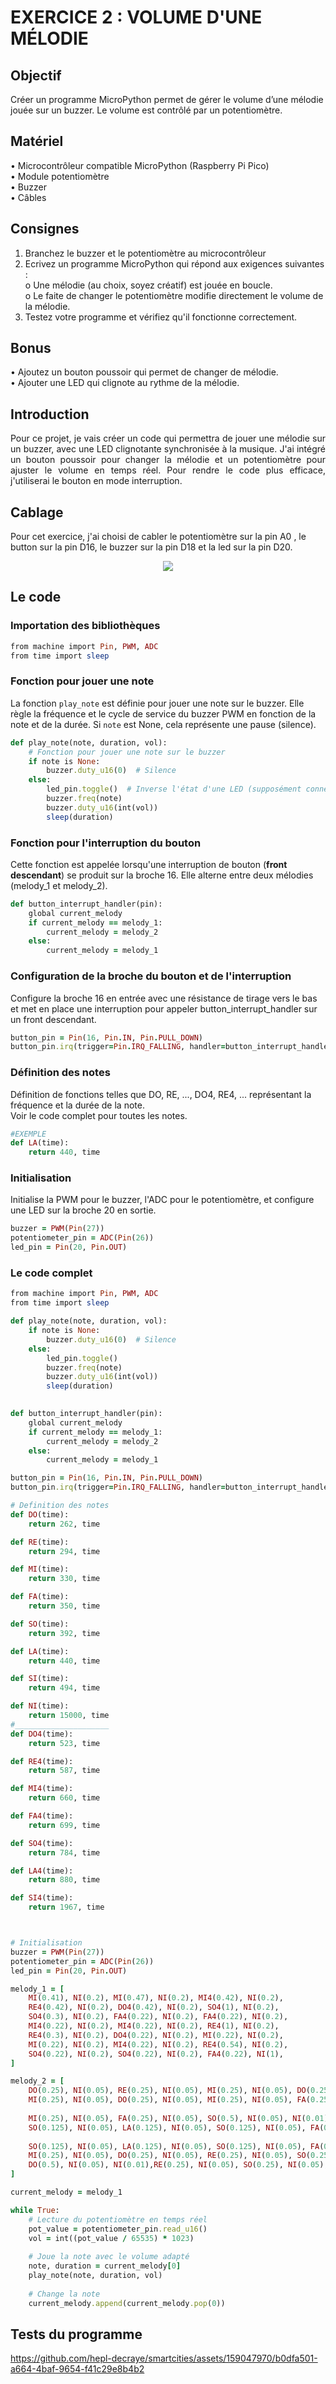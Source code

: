 # EXERCICE 2 : VOLUME D'UNE MÉLODIE 
## Objectif
Créer un programme MicroPython permet de gérer le volume d’une mélodie jouée sur un buzzer. Le 
volume est contrôlé par un potentiomètre.
## Matériel
• Microcontrôleur compatible MicroPython (Raspberry Pi Pico) \
• Module potentiomètre \
• Buzzer \
• Câbles 
## Consignes
1. Branchez le buzzer et le potentiomètre au microcontrôleur 
2. Ecrivez un programme MicroPython qui répond aux exigences suivantes :  \
o Une mélodie (au choix, soyez créatif) est jouée en boucle. \
o Le faite de changer le potentiomètre modifie directement le volume de la mélodie. 
3. Testez votre programme et vérifiez qu'il fonctionne correctement.
## Bonus
• Ajoutez un bouton poussoir qui permet de changer de mélodie. \
• Ajouter une LED qui clignote au rythme de la mélodie.
## Introduction
<p align="justify">
Pour ce projet, je vais créer un code qui permettra de jouer une mélodie sur un buzzer, avec une LED clignotante synchronisée à la musique. J'ai intégré un bouton poussoir pour changer la mélodie et un potentiomètre pour ajuster le volume en temps réel. Pour rendre le code plus efficace, j'utiliserai le bouton en mode interruption.
</p>

## Cablage
Pour cet exercice, j'ai choisi de cabler le potentiomètre sur la pin A0 , le button sur la pin D16, le buzzer sur la pin D18 et la led sur la pin D20.
<p align="center">
  <img src="https://github.com/hepl-decraye/smartcities/blob/main/images/Image2.png">
</p>

## Le code
### Importation des bibliothèques
```ruby
from machine import Pin, PWM, ADC
from time import sleep
```
### Fonction pour jouer une note
La fonction `play_note` est définie pour jouer une note sur le buzzer. Elle règle la fréquence et le cycle de service du buzzer PWM en fonction de la note et de la durée. Si `note` est None, cela représente une pause (silence).
```ruby
def play_note(note, duration, vol):
    # Fonction pour jouer une note sur le buzzer
    if note is None:
        buzzer.duty_u16(0)  # Silence
    else:
        led_pin.toggle()  # Inverse l'état d'une LED (supposément connectée à la broche 20)
        buzzer.freq(note)
        buzzer.duty_u16(int(vol))
        sleep(duration)
```
### Fonction pour l'interruption du bouton
Cette fonction est appelée lorsqu'une interruption de bouton (<strong>front descendant</strong>) se produit sur la broche 16. Elle alterne entre deux mélodies (melody_1 et melody_2).
```ruby
def button_interrupt_handler(pin):
    global current_melody
    if current_melody == melody_1:
        current_melody = melody_2
    else:
        current_melody = melody_1
```
### Configuration de la broche du bouton et de l'interruption
Configure la broche 16 en entrée avec une résistance de tirage vers le bas et met en place une interruption pour appeler button_interrupt_handler sur un front descendant.
```ruby
button_pin = Pin(16, Pin.IN, Pin.PULL_DOWN)
button_pin.irq(trigger=Pin.IRQ_FALLING, handler=button_interrupt_handler)
```
### Définition des notes
Définition de fonctions telles que DO, RE, ..., DO4, RE4, ... représentant la fréquence et la durée de la note.\
Voir le code complet pour toutes les notes.
```ruby
#EXEMPLE
def LA(time): 
    return 440, time
```

### Initialisation
Initialise la PWM pour le buzzer, l'ADC pour le potentiomètre, et configure une LED sur la broche 20 en sortie.
```ruby
buzzer = PWM(Pin(27))
potentiometer_pin = ADC(Pin(26))
led_pin = Pin(20, Pin.OUT)

```
### Le code complet
```ruby
from machine import Pin, PWM, ADC
from time import sleep

def play_note(note, duration, vol):
    if note is None:
        buzzer.duty_u16(0)  # Silence
    else:
        led_pin.toggle()
        buzzer.freq(note)
        buzzer.duty_u16(int(vol))
        sleep(duration)
        

def button_interrupt_handler(pin):
    global current_melody
    if current_melody == melody_1:
        current_melody = melody_2
    else:
        current_melody = melody_1

button_pin = Pin(16, Pin.IN, Pin.PULL_DOWN)
button_pin.irq(trigger=Pin.IRQ_FALLING, handler=button_interrupt_handler)  

# Definition des notes
def DO(time):
    return 262, time

def RE(time):
    return 294, time

def MI(time):
    return 330, time

def FA(time):
    return 350, time

def SO(time):
    return 392, time

def LA(time):
    return 440, time

def SI(time):
    return 494, time

def NI(time):
    return 15000, time
#_____________________
def DO4(time):
    return 523, time

def RE4(time):
    return 587, time

def MI4(time):
    return 660, time

def FA4(time):
    return 699, time

def SO4(time):
    return 784, time

def LA4(time):
    return 880, time

def SI4(time):
    return 1967, time



# Initialisation
buzzer = PWM(Pin(27))
potentiometer_pin = ADC(Pin(26)) 
led_pin = Pin(20, Pin.OUT)  

melody_1 = [
    MI(0.41), NI(0.2), MI(0.47), NI(0.2), MI4(0.42), NI(0.2),
    RE4(0.42), NI(0.2), DO4(0.42), NI(0.2), SO4(1), NI(0.2),
    SO4(0.3), NI(0.2), FA4(0.22), NI(0.2), FA4(0.22), NI(0.2),
    MI4(0.22), NI(0.2), MI4(0.22), NI(0.2), RE4(1), NI(0.2),
    RE4(0.3), NI(0.2), DO4(0.22), NI(0.2), MI(0.22), NI(0.2),
    MI(0.22), NI(0.2), MI4(0.22), NI(0.2), RE4(0.54), NI(0.2),
    SO4(0.22), NI(0.2), SO4(0.22), NI(0.2), FA4(0.22), NI(1),
]

melody_2 = [
    DO(0.25), NI(0.05), RE(0.25), NI(0.05), MI(0.25), NI(0.05), DO(0.25), NI(0.05), NI(0.01), DO(0.25), NI(0.05), RE(0.25), NI(0.05),
    MI(0.25), NI(0.05), DO(0.25), NI(0.05), MI(0.25), NI(0.05), FA(0.25), NI(0.05), SO(0.5), NI(0.05),
    
    MI(0.25), NI(0.05), FA(0.25), NI(0.05), SO(0.5), NI(0.05), NI(0.01),
    SO(0.125), NI(0.05), LA(0.125), NI(0.05), SO(0.125), NI(0.05), FA(0.125), NI(0.05), MI(0.25), NI(0.05), DO(0.25), NI(0.05),
    
    SO(0.125), NI(0.05), LA(0.125), NI(0.05), SO(0.125), NI(0.05), FA(0.125), NI(0.05),
    MI(0.25), NI(0.05), DO(0.25), NI(0.05), RE(0.25), NI(0.05), SO(0.25), NI(0.05),
    DO(0.5), NI(0.05), NI(0.01),RE(0.25), NI(0.05), SO(0.25), NI(0.05), DO(0.5)
]

current_melody = melody_1

while True:
    # Lecture du potentiomètre en temps réel
    pot_value = potentiometer_pin.read_u16()
    vol = int((pot_value / 65535) * 1023)
    
    # Joue la note avec le volume adapté
    note, duration = current_melody[0]
    play_note(note, duration, vol)
    
    # Change la note
    current_melody.append(current_melody.pop(0))

```
## Tests du programme
https://github.com/hepl-decraye/smartcities/assets/159047970/b0dfa501-a664-4baf-9654-f41c29e8b4b2




